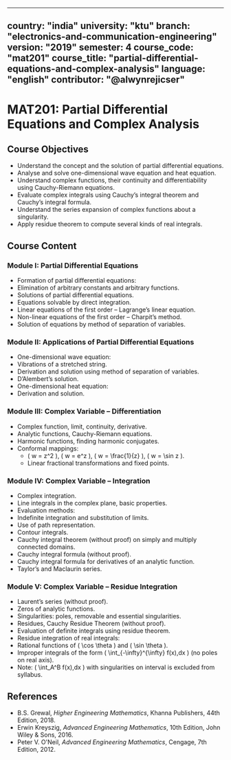 
---
country: "india"
university: "ktu"
branch: "electronics-and-communication-engineering"
version: "2019"
semester: 4
course_code: "mat201"
course_title: "partial-differential-equations-and-complex-analysis"
language: "english"
contributor: "@alwynrejicser"
---

# MAT201: Partial Differential Equations and Complex Analysis

## Course Objectives

- Understand the concept and the solution of partial differential equations.
- Analyse and solve one-dimensional wave equation and heat equation.
- Understand complex functions, their continuity and differentiability using Cauchy-Riemann equations.
- Evaluate complex integrals using Cauchy’s integral theorem and Cauchy’s integral formula.
- Understand the series expansion of complex functions about a singularity.
- Apply residue theorem to compute several kinds of real integrals.

## Course Content

### Module I: Partial Differential Equations

- Formation of partial differential equations:
 - Elimination of arbitrary constants and arbitrary functions.
- Solutions of partial differential equations.
- Equations solvable by direct integration.
- Linear equations of the first order – Lagrange’s linear equation.
- Non-linear equations of the first order – Charpit’s method.
- Solution of equations by method of separation of variables.

### Module II: Applications of Partial Differential Equations

- One-dimensional wave equation:
- Vibrations of a stretched string.
- Derivation and solution using method of separation of variables.
- D’Alembert’s solution.
- One-dimensional heat equation:
- Derivation and solution.

### Module III: Complex Variable – Differentiation

- Complex function, limit, continuity, derivative.
- Analytic functions, Cauchy-Riemann equations.
- Harmonic functions, finding harmonic conjugates.
- Conformal mappings:
  - \( w = z^2 \), \( w = e^z \), \( w = \frac{1}{z} \), \( w = \sin z \).
  - Linear fractional transformations and fixed points.

### Module IV: Complex Variable – Integration

- Complex integration.
- Line integrals in the complex plane, basic properties.
- Evaluation methods:
- Indefinite integration and substitution of limits.
- Use of path representation.
- Contour integrals.
- Cauchy integral theorem (without proof) on simply and multiply connected domains.
- Cauchy integral formula (without proof).
- Cauchy integral formula for derivatives of an analytic function.
- Taylor’s and Maclaurin series.

### Module V: Complex Variable – Residue Integration

- Laurent’s series (without proof).
- Zeros of analytic functions.
- Singularities: poles, removable and essential singularities.
- Residues, Cauchy Residue Theorem (without proof).
- Evaluation of definite integrals using residue theorem.
- Residue integration of real integrals:
- Rational functions of \( \cos \theta \) and \( \sin \theta \).
- Improper integrals of the form \( \int_{-\infty}^{\infty} f(x)\,dx \) (no poles on real axis).
- Note: \( \int_A^B f(x)\,dx \) with singularities on interval is excluded from syllabus.

## References

- B.S. Grewal, *Higher Engineering Mathematics*, Khanna Publishers, 44th Edition, 2018.
- Erwin Kreyszig, *Advanced Engineering Mathematics*, 10th Edition, John Wiley & Sons, 2016.
- Peter V. O'Neil, *Advanced Engineering Mathematics*, Cengage, 7th Edition, 2012.
